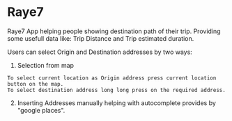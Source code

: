 # Raye7

Raye7 App helping people showing destination path of their trip. Providing some usefull data like: Trip Distance and Trip estimated duration.

Users can select Origin and Destination addresses by two ways: 
  1) Selection from map

    To select current location as Origin address press current location button on the map.
    To select destination address long long press on the required address.

  2) Inserting Addresses manually helping with autocomplete provides by "google places".
